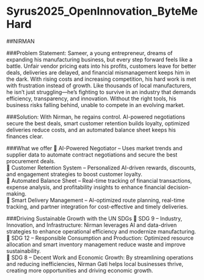 # Syrus2025_OpenInnovation_ByteMeHard

##NIRMAN

###Problem Statement: Sameer, a young entrepreneur, dreams of expanding his manufacturing business, but every step forward feels like a battle. Unfair vendor pricing eats into his profits, customers leave for better deals, deliveries are delayed, and financial mismanagement keeps him in the dark. With rising costs and increasing competition, his hard work is met with frustration instead of growth.
Like thousands of local manufacturers, he isn’t just struggling—he’s fighting to survive in an industry that demands efficiency, transparency, and innovation. Without the right tools, his business risks falling behind, unable to compete in an evolving market.

###Solution: With Nirman, he regains control. AI-powered negotiations secure the best deals, smart customer retention builds loyalty, optimized deliveries reduce costs, and an automated balance sheet keeps his finances clear.

###What we offer
🔹 AI-Powered Negotiator – Uses market trends and supplier data to automate contract negotiations and secure the best procurement deals.<br />
🔹 Customer Retention System – Personalized AI-driven rewards, discounts, and engagement strategies to boost customer loyalty.<br />
🔹 Automated Balance Sheet – Real-time tracking of financial transactions, expense analysis, and profitability insights to enhance financial decision-making.<br />
🔹 Smart Delivery Management – AI-optimized route planning, real-time tracking, and partner integration for cost-effective and timely deliveries.<br />

###Driving Sustainable Growth with the UN SDGs
🔹 SDG 9 – Industry, Innovation, and Infrastructure: Nirman leverages AI and data-driven strategies to enhance operational efficiency and modernize manufacturing.<br />
🔹 SDG 12 – Responsible Consumption and Production: Optimized resource allocation and smart inventory management reduce waste and improve sustainability.<br />
🔹 SDG 8 – Decent Work and Economic Growth: By streamlining operations and reducing inefficiencies, Nirman Gati helps local businesses thrive, creating more opportunities and driving economic growth.<br />
